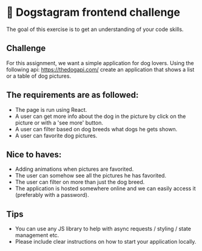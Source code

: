 # :dog: Dogstagram frontend challenge
The goal of this exercise is to get an understanding of your code skills. 

## Challenge 
For this assignment, we want a simple application for dog lovers. 
Using the following api: https://thedogapi.com/ create an application that shows a list or a table of dog pictures.

## The requirements are as followed:
- The page is run using React.
- A user can get more info about the dog in the picture by click on the picture or with a 'see more' button.
- A user can filter based on dog breeds what dogs he gets shown.
- A user can favorite dog pictures.

## Nice to haves:
- Adding animations when pictures are favorited.
- The user can somehow see all the pictures he has favorited.
- The user can filter on more than just the dog breed.
- The application is hosted somewhere online and we can easily access it (preferably with a password). 

## Tips
- You can use any JS library to help with async requests / styling / state management etc.
- Please include clear instructions on how to start your application locally.
